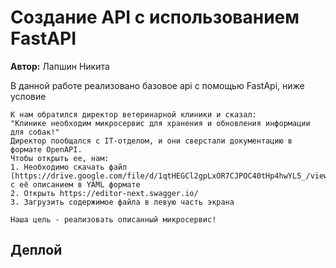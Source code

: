 # Создание API с использованием FastAPI
**Автор:** Лапшин Никита

В данной работе реализовано базовое api с помощью FastApi, ниже условие

```
К нам обратился директор ветеринарной клиники и сказал:
"Клинике необходим микросервис для хранения и обновления информации для собак!"
Директор пообщался с IT-отделом, и они сверстали документацию в формате OpenAPI.
Чтобы открыть ее, нам:
1. Необходимо скачать файл (https://drive.google.com/file/d/1qtHEGCl2gpLxOR7CJPOC40tHp4hwYL5_/view) с её описанием в YAML формате
2. Открыть https://editor-next.swagger.io/
3. Загрузить содержимое файла в левую часть экрана

Наша цель - реализовать описанный микросервис!
```

## Деплой

